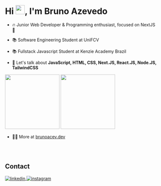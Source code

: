 <h1 align="left">Hi <img src="https://raw.githubusercontent.com/kaueMarques/kaueMarques/master/hi.gif" height="30px">, I'm Bruno Azevedo</h1>

- 🔥 Junior Web Developer & Programming enthusiast, focused on NextJS 💙

- 📚 Software Engineering Student at UniFCV

- 📚 Fullstack Javascript Student at Kenzie Academy Brazil

- 💬 Let's talk about **JavaScript, HTML, CSS, Next.JS, React.JS, Node.JS, TailwindCSS**

<img height="180em" src="https://github-readme-stats.vercel.app/api?username=brunoacev&show_icons=true&theme=tokyonight&include_all_commits=true&count_private=true"/>
  <img height="180em"  src="https://github-readme-stats.vercel.app/api/top-langs/?username=brunoacev&layout=compact&langs_count=7&theme=tokyonight"/>

- 👨‍💻 More at [brunoacev.dev](https://portfolio-brunoacev-five.vercel.app/)

<br><br>

## Contact


<a href="https://linkedin.com/in/bruno-azevedo-02736bb2" target="_blank">
  <img align="center" src="https://img.shields.io/badge/-brunoazevedo-05122A?style=flat&logo=linkedin" alt="linkedin"/>
</a>
<a href="https://instagram.com/b.acev" target="_blank">
 <img align="center" src="https://img.shields.io/badge/-brunoazevedo-05122A?style=flat&logo=instagram" alt="instagram"/>
</a>


<!--
**brunoacev/brunoacev** is a ✨ _special_ ✨ repository because its `README.md` (this file) appears on your GitHub profile.

Here are some ideas to get you started:

- 🔭 I’m currently working on ...
- 🌱 I’m currently learning ...
- 👯 I’m looking to collaborate on ...
- 🤔 I’m looking for help with ...
- 💬 Ask me about ...
- 📫 How to reach me: ...
- 😄 Pronouns: ...
- ⚡ Fun fact: ...
-->
